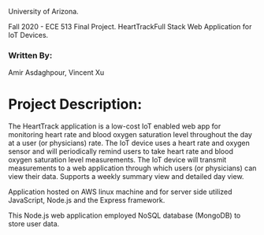 University of Arizona.

Fall 2020 - ECE 513 Final Project.
HeartTrackFull Stack Web Application for IoT Devices.
### Written By: 
Amir Asdaghpour, 
Vincent Xu

# Project Description:
The HeartTrack application is a low-cost IoT enabled web app for monitoring heart rate and blood oxygen saturation level throughout the day at a user (or physicians) rate. The IoT device uses a heart rate and oxygen sensor and will periodically remind users to take heart rate and blood oxygen saturation level measurements. The IoT device will transmit measurements to a web application through which users (or physicians) can view their data. Supports a weekly summary view and detailed day view.

Application hosted on AWS linux machine and for server side utilized JavaScript, Node.js and
the Express framework.

This Node.js web application employed NoSQL database (MongoDB) to store user data.




